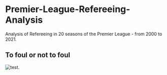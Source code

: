 # Premier-League-Refereeing-Analysis
Analysis of Refereeing in 20 seasons of the Premier League - from 2000 to 2021.

## To foul or not to foul

![test](https://github.com/Thomasporta/Premier-League-Refereeing-Analysis/figures/Fouls_yellow_trend.PNG "Fouls_yellow_trend").


